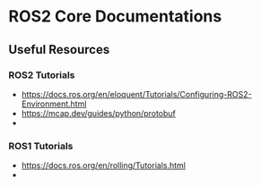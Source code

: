 # ROS2 Core Documentations

## Useful Resources

### ROS2 Tutorials

- https://docs.ros.org/en/eloquent/Tutorials/Configuring-ROS2-Environment.html
- https://mcap.dev/guides/python/protobuf
- 


### ROS1 Tutorials

- https://docs.ros.org/en/rolling/Tutorials.html
- 